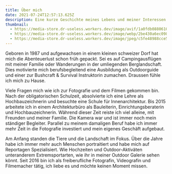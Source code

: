 ```yaml
---
title: Über mich
date: 2021-07-24T12:57:13.625Z
description: Eine kurze Geschichte meines Lebens und meiner Interessen.
thumbnail:
  - https://media-store.dr-useless.workers.dev/image/avif/1a0fdb08806101380750ea7909bb047728f6f3b59aa4fd5ff41528673617eb2d
  - https://media-store.dr-useless.workers.dev/image/webp/2be430a6ec09805f2e16cc4653aeb930e1147c8e426ff55f65bb5c54bd001191
  - https://media-store.dr-useless.workers.dev/image/jpeg/c5fe48988cce541dfd29cc8e9925bfdd54e8391d395b3c18e09fa97a6c6d158c
---
```

Geboren in 1987 und aufgewachsen in einem kleinen schweizer Dorf hat mich die Abenteuerlust schon früh gepackt. Sei es auf Campingausflügen mit meiner Familie oder Wanderungen in der umliegenden Berglandschaft. Dies motivierte mich berufsbegleitend eine Ausbildung als Outdoorguide und einer zur Bushcraft & Survival Instruktorin zumachen. Draussen fühle ich mich zu Hause.

Viele Fragen mich wie ich zur Fotografie und dem Filmen gekommen bin. Nach der obligatorischen Schulzeit, absolvierte ich eine Lehre als Hochbauzeichnerin und besuchte eine Schule für Innenarchitektur. Bis 2015 arbeitete ich in einem Architekturbüro als Bauleiterin, Einrichtungsberaterin und Hochbauzeichnerin. Während dieser Zeit reiste ich viel alleine, mit Freunden und meiner Familie. Die Kamera war und ist immer noch mein ständiger Begleiter. Parallel zu meinem damaligen Beruf habe ich immer mehr Zeit in die Fotografie investiert und mein eigenes Geschäft aufgebaut.

Am Anfang standen die Tiere und die Landschaft im Fokus. Über die Jahre habe ich immer mehr auch Menschen portraitiert und habe mich auf Reportagen Spezialisiert. Wie Hochzeiten und Outdoor-Aktiväten unteranderem Extremsportarten, wie ihr in meiner Outdoor Galerie sehen könnt. Seit 2016 bin ich als freiberufliche Fotografin, Videografin und Filmemacher tätig, ich liebe es und möchte keinen Moment missen.